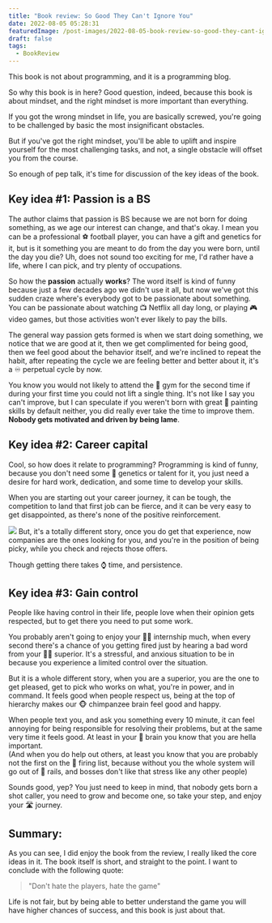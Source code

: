 ```yaml
---
title: "Book review: So Good They Can't Ignore You"
date: 2022-08-05 05:28:31
featuredImage: /post-images/2022-08-05-book-review-so-good-they-cant-ignore-you.webp
draft: false
tags:
  - BookReview
---
```


This book is not about programming, and it is a programming blog.

So why this book is in here? Good question, indeed, because this book is about mindset, and the right mindset is more important than everything.

If you got the wrong mindset in life, you are basically screwed, you're going to be challenged by basic the most insignificant obstacles.

But if you've got the right mindset, you'll be able to uplift and inspire yourself for the most challenging tasks, and not, a single obstacle will offset you from the course.

So enough of pep talk, it's time for discussion of the key ideas of the book.

## Key idea #1: Passion is a BS

The author claims that passion is BS because we are not born for doing something, as we age our interest can change, and that's okay. I mean you can be a professional ⚽ football player, you can have a gift and genetics for it, but is it something you are meant to do from the day you were born, until the day you die? Uh, does not sound too exciting for me, I'd rather have a life, where I can pick, and try plenty of occupations.

So how the **passion** actually **works**? The word itself is kind of funny because just a few decades ago we didn't use it all, but now we've got this sudden craze where's everybody got to be passionate about something. You can be passionate about watching 📺 Netflix all day long, or playing 🎮 video games, but those activities won't ever likely to pay the bills.

The general way passion gets formed is when we start doing something, we notice that we are good at it, then we get complimented for being good, then we feel good about the behavior itself, and we're inclined to repeat the habit, after repeating the cycle we are feeling better and better about it, it's a ♾ perpetual cycle by now.

You know you would not likely to attend the 💪 gym for the second time if during your first time you could not lift a single thing. It's not like I say you can't improve, but I can speculate if you weren't born with great 🎨 painting skills by default neither, you did really ever take the time to improve them. **Nobody gets motivated and driven by being lame**.

## Key idea #2: Career capital

Cool, so how does it relate to programming? Programming is kind of funny, because you don't need some 🧬 genetics or talent for it, you just need a desire for hard work, dedication, and some time to develop your skills.

When you are starting out your career journey, it can be tough, the competition to land that first job can be fierce, and it can be very easy to get disappointed, as there's none of the positive reinforcement.

![](/post-images/2022-08-uno-card.png) But, it's a totally different story, once you do get that experience, now companies are the ones looking for you, and you're in the position of being picky, while you check and rejects those offers.

Though getting there takes ⌚ time, and persistence.

## Key idea #3: Gain control

People like having control in their life, people love when their opinion gets respected, but to get there you need to put some work.

You probably aren't going to enjoy your 👨‍💼 internship much, when every second there's a chance of you getting fired just by hearing a bad word from your 👩‍💼 superior. It's a stressful, and anxious situation to be in because you experience a limited control over the situation.

But it is a whole different story, when you are a superior, you are the one to get pleased, get to pick who works on what, you're in power, and in command. It feels good when people respect us, being at the top of hierarchy makes our 🐵 chimpanzee brain feel good and happy.

When people text you, and ask you something every 10 minute, it can feel annoying for being responsible for resolving their problems, but at the same very time it feels good. At least in your 🧠 brain you know that you are hella important.  
(And when you do help out others, at least you know that you are probably not the first on the 📃 firing list, because without you the whole system will go out of 🚂 rails, and bosses don't like that stress like any other people)

Sounds good, yep? You just need to keep in mind, that nobody gets born a shot caller, you need to grow and become one, so take your step, and enjoy your 🛣 journey.

## Summary:

As you can see, I did enjoy the book from the review, I really liked the core ideas in it. The book itself is short, and straight to the point. I want to conclude with the following quote:

> "Don't hate the players, hate the game"

Life is not fair, but by being able to better understand the game you will have higher chances of success, and this book is just about that.
